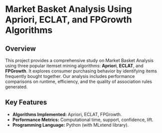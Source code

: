 # Market Basket Analysis Using Apriori, ECLAT, and FPGrowth Algorithms

## Overview
This project provides a comprehensive study on Market Basket Analysis using three popular itemset mining algorithms: **Apriori**, **ECLAT**, and **FPGrowth**. It explores consumer purchasing behavior by identifying items frequently bought together. Our analysis includes performance comparisons on runtime, efficiency, and the quality of association rules generated.

## Key Features
- **Algorithms Implemented:** Apriori, ECLAT, FPGrowth.
- **Performance Metrics:** Computational time, support, confidence, lift.
- **Programming Language:** Python (with MLxtend library).

